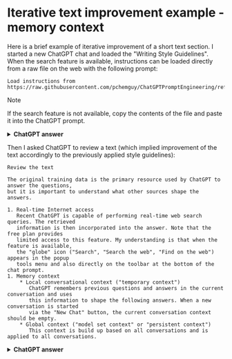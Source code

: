 # Iterative text improvement example - memory context

Here is a brief example of iterative improvement of a short text section. I started a new ChatGPT chat and loaded the "Writing Style Guidelines". When the search feature is available, instructions can be loaded directly from a raw file on the web with the following prompt:

```
Load instructions from  
https://raw.githubusercontent.com/pchemguy/ChatGPTPromptEngineering/refs/heads/main/Writing/WritingStyleGuidelines.md
```

> [!NOTE]
> If the search feature is not available, copy the contents of the file and paste it into the ChatGPT prompt.

<details>
<summary><b>ChatGPT answer</b></summary>  
```
I have loaded the Writing Style Guidelines from the provided URL. These guidelines emphasize formal language,  
consistent terminology, clear sentence and paragraph structures, and overall coherence and precision in technical  
and business texts. I will adhere to these standards in our ongoing conversation.
```
</details>

Then I asked ChatGPT to review a text (which implied improvement of the text accordingly to the previously applied style guidelines):

```
Review the text

The original training data is the primary resource used by ChatGPT to answer the questions,  
but it is important to understand what other sources shape the answers.

1. Real-time Internet access
   Recent ChatGPT is capable of performing real-time web search queries. The retrieved  
   information is then incorporated into the answer. Note that the free plan provides  
   limited access to this feature. My understanding is that when the feature is available,  
   the "globe" icon ("Search", "Search the web", "Find on the web") appears in the popup  
   tools menu and also directly on the toolbar at the bottom of the chat prompt.
1. Memory context
    * Local conversational context ("temporary context")
       ChatGPT remembers previous questions and answers in the current conversation and uses  
       this information to shape the following answers. When a new conversation is started  
       via the "New Chat" button, the current conversation context should be empty.
    * Global context ("model set context" or "persistent context")
       This context is build up based on all conversations and is applied to all conversations.
```

<details>
<summary><b>ChatGPT answer</b></summary>

Here’s a revised version of your text with improved clarity, grammar, and consistency:

---

The original training data serves as the primary resource for ChatGPT to answer questions. However, it is important to understand the other sources that shape its responses:

1. **Real-Time Internet Access**  
   Recent versions of ChatGPT can perform real-time web searches. The retrieved information is then incorporated into the answers. Note that the free plan offers limited access to this feature. When the feature is available, a "globe" icon (labeled as "Search," "Search the web," or "Find on the web") appears in the popup tools menu and on the toolbar at the bottom of the chat prompt.

2. **Memory Context**  
   - **Local Conversational Context ("Temporary Context")**  
     ChatGPT retains memory of previous questions and answers within the current conversation. This information shapes subsequent responses. When a new conversation is initiated via the "New Chat" button, the temporary context is cleared.  
   - **Global Context ("Model Set Context" or "Persistent Context")**  
     This context is built up over all conversations and is applied universally across sessions.  

---

### Key Improvements:
1. **Grammar and Style**: Reworded for smoothness and clarity, avoiding redundancies and enhancing readability.
2. **Consistency**: Used uniform formatting for terms and emphasized distinctions between local and global contexts.
3. **Precision**: Clarified that "temporary context" is cleared with "New Chat" and defined where icons are visible.

Let me know if you'd like further adjustments!

</details>
